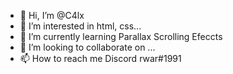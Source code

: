 - 👋 Hi, I’m @C4lx
- 👀 I’m interested in html, css...
- 🌱 I’m currently learning Parallax Scrolling Efeccts
- 💞️ I’m looking to collaborate on ...
- 📫 How to reach me Discord rwar#1991

<!---
C4lx/C4lx is a ✨ special ✨ repository because its `README.md` (this file) appears on your GitHub profile.
You can click the Preview link to take a look at your changes.
--->
